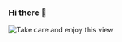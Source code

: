 ### Hi there 👋
![Take care and enjoy this view](https://github.com/lanhao0807/lanhao0807/assets/94854491/502a65c9-d116-4df4-a7db-8780ed27bd33)

<!--
**lanhao0807/lanhao0807** is a ✨ _special_ ✨ repository because its `README.md` (this file) appears on your GitHub profile.

Here are some ideas to get you started:

- 🔭 I’m currently working on ...
- 🌱 I’m currently learning ...
- 👯 I’m looking to collaborate on ...
- 🤔 I’m looking for help with ...
- 💬 Ask me about ...
- 📫 How to reach me: ...
- 😄 Pronouns: ...
- ⚡ Fun fact: ...
-->
